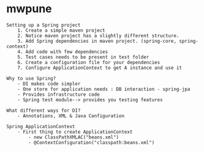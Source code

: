 # mwpune

    Setting up a Spring project
        1. Create a simple maven project
        2. Notice maven project has a slightly different structure.
        3. Add Spring dependencies in maven project. (spring-core, spring-context)
        4. Add code with few dependencies
        5. Test cases needs to be present in test folder
        6. Create a configuration file for your dependencies
        7. Configure ApplicationContext to get A instance and use it

    Why to use Spring?
        - DI makes code simpler
        - One store for application needs : DB interaction - spring-jpa
        - Provides infrastructure code
        - Spring test module--> provides you testing features
    
    What different ways for DI?
        - Annotations, XML & Java Configuration
    
    Spring ApplicationContext
        - First thing to create ApplicationContext
            - new ClassPathXMLAC("beans.xml")
            - @ContextConfiguration("classpath:beans.xml")